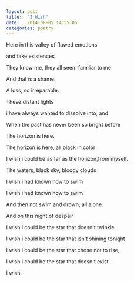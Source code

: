 ```yaml
---
layout: post
title:  "I Wish"
date:   2014-08-05 14:35:05
categories: poetry
---
```


Here in this valley of flawed emotions

and fake existences

They know me, they all seem familiar to me

And that is a shame.

A loss, so irreparable.


These distant lights

i have always wanted to dissolve into, and

When the past has never been so bright before

The horizon is here.


The horizon is here, all black in color

I wish i could be as far as the horizon,from myself.

The waters, black sky, bloody clouds


I wish i had known how to swim

I wish i had known how to swim

And then not swim and drown, all alone.


And on this night of despair

I wish i could be the star that doesn't twinkle

I wish i could be the star that isn't shining tonight

I wish i could be the star that chose not to rise,

I wish i could be the star that doesn't exist.

I wish.


[jekyll-gh]: https://github.com/jekyll/jekyll
[jekyll]:    http://jekyllrb.com